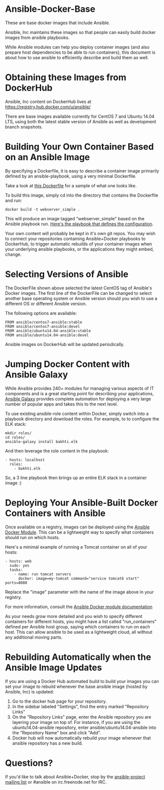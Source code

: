 Ansible-Docker-Base
===================

These are base docker images that include Ansible.  

Ansible, Inc maintains these images so that people can easily build docker images from ansible playbooks.

While Ansible modules can help you deploy container images (and also prepare host dependencies to be able to run containers), this document is about how to use ansible to efficiently describe and build them as well.

Obtaining these Images from DockerHub
=====================================

Ansible, Inc content on DockerHub lives at https://registry.hub.docker.com/u/ansible/

There are base images available currently for CentOS 7 and Ubuntu 14.04 LTS, using both the latest
stable version of Ansible as well as development branch snapshots.

Building Your Own Container Based on an Ansible Image
=====================================================

By specifying a Dockerfile, it is easy to describe a container image primarily defined by an ansible-playbook, using a very minimal Dockerfile.

Take a look at [this Dockerfile](https://github.com/ansible/ansible-docker-base/blob/master/examples/webserver-simple/Dockerfile) for a sample of what one looks like.

To build this image, simply cd into the directory that contains the Dockerfile and run:

    docker build -t webserver_simple .
    
This will produce an image tagged "webserver_simple" based on the Ansible playbook run.  [Here's the playbook that defines the configuration](https://github.com/ansible/ansible-docker-base/blob/master/examples/webserver-simple/ansible/site.yml).

Your own content will probably be kept in it's own git repos.  You may wish to connect your repositories containing Ansible+Docker playbooks to DockerHub, to trigger automatic rebuilds of your container
images when your underlying ansible playbooks, or the applications they might embed, change.

Selecting Versions of Ansible
=============================

The DockerFile shown above selected the latest CentOS tag of Ansible's Docker images.  The first line of the DockerFile can be changed to select another base operating system or Ansible version should you wish to use a different OS or different Ansible version.

The following options are available:

    FROM ansible/centos7-ansible:stable
    FROM ansible/centos7-ansible:devel
    FROM ansible/ubuntu14.04-ansible:stable
    FROM ansible/ubuntu14.04-ansible:devel
    
Ansible images on DockerHub will be updated periodically.

Jumping Docker Content with Ansible Galaxy
==========================================

While Ansible provides 240+ modules for managing various aspects of IT components and is a great starting point for describing your applications, [Ansible Galaxy](http://ansible.galaxy.com) provides complete automation for deploying a very large number of popular apps and takes this to the next level.

To use existing ansible-role content within Docker, simply switch into a playbook directory and download the roles.  For example, to to configure the ELK stack:

    mkdir roles/
    cd roles/
    ansible-galaxy install bakhti.elk
   
And then leverage the role content in the playbook:

    - hosts: localhost
      roles:
        - bakhti.elk

So, a 3 line playbook then brings up an entire ELK stack in a container image :)

Deploying Your Ansible-Built Docker Containers with Ansible
===========================================================

Once available on a registry, images can be deployed using the [Ansible Docker Module](http://docs.ansible.com/docker_module.html).  This can be a lightweight
way to specify what containers should run on which hosts.

Here's a minimal example of running a Tomcat container on all of your hosts:

    - hosts: web
      sudo: yes
      tasks:
        - name: run tomcat servers
          docker: image=my-tomcat command="service tomcat6 start" ports=8080

Replace the "image" parameter with the name of the image above in your registry.

For more information, consult the [Ansible Docker module documentation](http://docs.ansible.com/docker_module.html)

As your needs grow more detailed and you wish to specify different containers for different hosts, 
you might have a list called "run_containers" defined per Ansible host group, saying which containers to run on each host.  This can allow ansible to be used as a lightweight cloud, all without any additional moving parts.

Rebuilding Automatically when the Ansible Image Updates
=======================================================

If you are using a Docker Hub automated build to build your images you can set
your image to rebuild whenever the base ansible image (hosted by Ansible, Inc) is updated:

1. Go to the docker hub page for your repository.
2. In the sidebar labeled "Settings", find the entry marked "Repository Links"
3. On the "Repository Links" page, enter the Ansible repository you are layering
   your image on top of.  For instance, if you are using the
   ubuntu14.04-ansible repository, enter ansible/ubuntu14.04-ansible
   into the "Repository Name" box and click "Add".
4. Docker hub will now automatically rebuild your image whenever that ansible
   repository has a new build.
   
Questions?
==========

If you'd like to talk about Ansible+Docker, stop by the [ansible-project mailing list](https://groups.google.com/forum/#!forum/ansible-project) or #ansible on irc.freenode.net for IRC.


